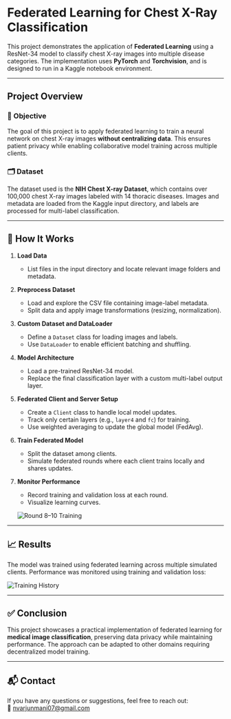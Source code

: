 # Federated Learning for Chest X-Ray Classification

This project demonstrates the application of **Federated Learning** using a ResNet-34 model to classify chest X-ray images into multiple disease categories. The implementation uses **PyTorch** and **Torchvision**, and is designed to run in a Kaggle notebook environment.

---

## Project Overview

### 🎯 Objective
The goal of this project is to apply federated learning to train a neural network on chest X-ray images **without centralizing data**. This ensures patient privacy while enabling collaborative model training across multiple clients.

### 🗂️ Dataset
The dataset used is the **NIH Chest X-ray Dataset**, which contains over 100,000 chest X-ray images labeled with 14 thoracic diseases. Images and metadata are loaded from the Kaggle input directory, and labels are processed for multi-label classification.

---

## 🔧 How It Works

1. **Load Data**
   - List files in the input directory and locate relevant image folders and metadata.

2. **Preprocess Dataset**
   - Load and explore the CSV file containing image-label metadata.
   - Split data and apply image transformations (resizing, normalization).

3. **Custom Dataset and DataLoader**
   - Define a `Dataset` class for loading images and labels.
   - Use `DataLoader` to enable efficient batching and shuffling.

4. **Model Architecture**
   - Load a pre-trained ResNet-34 model.
   - Replace the final classification layer with a custom multi-label output layer.

5. **Federated Client and Server Setup**
   - Create a `Client` class to handle local model updates.
   - Track only certain layers (e.g., `layer4` and `fc`) for training.
   - Use weighted averaging to update the global model (FedAvg).

6. **Train Federated Model**
   - Split the dataset among clients.
   - Simulate federated rounds where each client trains locally and shares updates.

7. **Monitor Performance**
   - Record training and validation loss at each round.
   - Visualize learning curves.

   ![Round 8–10 Training](https://github.com/Arjun-08/Federated-learning-over-IOMT/assets/88790572/d4c49d27-e52c-446d-957d-203314e31a61)

---

## 📈 Results

The model was trained using federated learning across multiple simulated clients. Performance was monitored using training and validation loss:

![Training History](https://github.com/Arjun-08/Federated-learning-over-IOMT/assets/88790572/df0870e5-430c-4083-90fb-80befeabcd5f)

---

## ✅ Conclusion

This project showcases a practical implementation of federated learning for **medical image classification**, preserving data privacy while maintaining performance. The approach can be adapted to other domains requiring decentralized model training.

---

## 📬 Contact

If you have any questions or suggestions, feel free to reach out:  
📧 [nvarjunmani07@gmail.com](mailto:nvarjunmani07@gmail.com)
